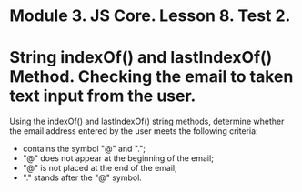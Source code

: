# Module 3. JS Core. Lesson 8. Test 2.

# String indexOf() and lastIndexOf() Method. Сhecking the email to taken text input from the user.

Using the indexOf() and lastIndexOf() string methods, determine whether the email address entered by the user meets the following criteria:
- contains the symbol "@" and ".";
- "@" does not appear at the beginning of the email;
- "@" is not placed at the end of the email;
- "." stands after the "@" symbol.

